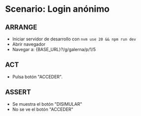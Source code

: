 # Scenario: Login anónimo

## ARRANGE
- Iniciar servidor de desarrollo con `nvm use 20 && npm run dev`
- Abrir navegador
- Navegar a: {BASE_URL}?/g/galerna/p/1/5

## ACT
- Pulsa botón "ACCEDER".

## ASSERT
- Se muestra el botón "DISIMULAR"
- No se ve el botón "ACCEDER"

